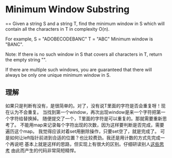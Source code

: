 # Minimum Window Substring
==
Given a string S and a string T, find the minimum window in S which will contain all the characters in T in complexity O(n).

For example,
S = "ADOBECODEBANC"
T = "ABC"
Minimum window is "BANC".

Note:
If there is no such window in S that covers all characters in T, return the empty string "".

If there are multiple such windows, you are guaranteed that there will always be only one unique minimum window in S.

## 理解
如果只是判断有没有，是很简单的。对了，没有说T里面的字符是否会重复呀！现在认为不会重复。
当找到第一个window，再次出现window是来一个字符把第一个字符给替换掉。
随便提交了一个，T里面的字符是可以重复的。那就需要重新思考了。
不能用map来记录每个字符出现的次数，因为这样要判断是否完成，需要遍历这个map。
我觉得应该对着set用删除操作，只要set空了，就是完成了。
可是如何让left指针前进到合适的位置？也比较费劲。我还是用计数的方式先完成一个再说吧
基本上就是这样的思路，但实现上有很大的区别。仔细研读别人[这些思考](https://leetcode.com/discuss/72701/here-is-a-template-that-can-solve-most-substring-problems)
由此而产生的代码非常简短精悍。